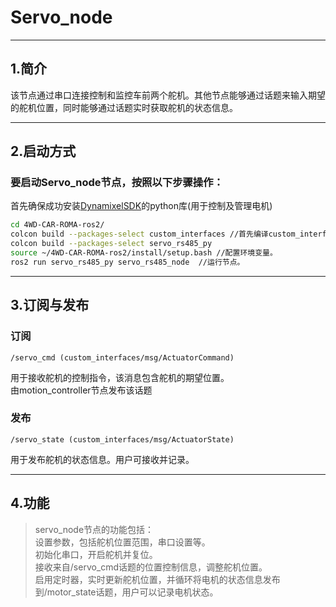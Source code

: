 # Servo_node
---
## 1.简介
  
该节点通过串口连接控制和监控车前两个舵机。其他节点能够通过话题来输入期望的舵机位置，同时能够通过话题实时获取舵机的状态信息。
  
---

## 2.启动方式
### 要启动Servo_node节点，按照以下步骤操作：
首先确保成功安装[DynamixelSDK](https://emanual.robotis.com/docs/en/software/dynamixel/dynamixel_sdk/download/#file-structure)的python库(用于控制及管理电机)  

```bash
cd 4WD-CAR-ROMA-ros2/  
colcon build --packages-select custom_interfaces //首先编译custom_interfaces 功能包.  
colcon build --packages-select servo_rs485_py  
source ~/4WD-CAR-ROMA-ros2/install/setup.bash //配置环境变量。  
ros2 run servo_rs485_py servo_rs485_node  //运行节点。  
```
---
## 3.订阅与发布
### 订阅
```
/servo_cmd (custom_interfaces/msg/ActuatorCommand)

```
用于接收舵机的控制指令，该消息包含舵机的期望位置。  
由motion_controller节点发布该话题    

### 发布
```
/servo_state (custom_interfaces/msg/ActuatorState)    
```
用于发布舵机的状态信息。用户可接收并记录。    
  
---
## 4.功能
>servo_node节点的功能包括：  
设置参数，包括舵机位置范围，串口设置等。    
初始化串口，开启舵机并复位。  
接收来自/servo_cmd话题的位置控制信息，调整舵机位置。  
启用定时器，实时更新舵机位置，并循环将电机的状态信息发布到/motor_state话题，用户可以记录电机状态。  
 

